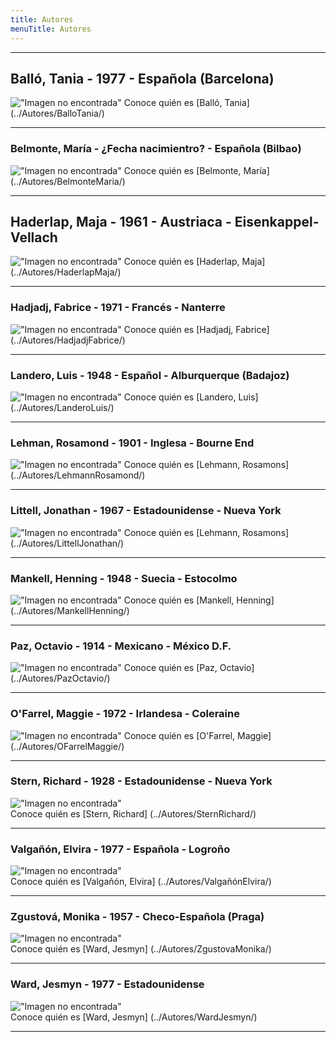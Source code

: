 ```yaml
---
title: Autores
menuTitle: Autores
---
```

***
## Balló, Tania - 1977 - Española (Barcelona)
!["Imagen no encontrada"](../Autores/BalloTania.jpg)
Conoce quién es [Balló, Tania] (../Autores/BalloTania/)
***
### Belmonte, María - ¿Fecha nacimientro? - Española (Bilbao)
!["Imagen no encontrada"](../Autores/BelmonteMaria.jpg)
Conoce quién es [Belmonte, María] (../Autores/BelmonteMaria/)
***
## Haderlap, Maja - 1961 - Austriaca - Eisenkappel-Vellach
!["Imagen no encontrada"](../Autores/HaderlapMaja.jpg)
Conoce quién es [Haderlap, Maja] (../Autores/HaderlapMaja/)
***
### Hadjadj, Fabrice - 1971 - Francés - Nanterre
!["Imagen no encontrada"](../Autores/HadjadjFabrice.jpg)
Conoce quién es [Hadjadj, Fabrice] (../Autores/HadjadjFabrice/)
***
### Landero, Luis - 1948 - Español - Alburquerque (Badajoz)
!["Imagen no encontrada"](../Autores/LanderoLuis.jpg)
Conoce quién es [Landero, Luis] (../Autores/LanderoLuis/)
***
### Lehman, Rosamond - 1901 - Inglesa - Bourne End
!["Imagen no encontrada"](../Autores/LehmannRosamond.jpg)
Conoce quién es [Lehmann, Rosamons] (../Autores/LehmannRosamond/)
***
### Littell, Jonathan - 1967 - Estadounidense - Nueva York
!["Imagen no encontrada"](../Autores/LittellJonathan.jpg)
Conoce quién es [Lehmann, Rosamons] (../Autores/LittellJonathan/)
***
### Mankell, Henning - 1948 - Suecia - Estocolmo
!["Imagen no encontrada"](../Autores/MankellHenning.jpg)
Conoce quién es [Mankell, Henning] (../Autores/MankellHenning/)
***
### Paz, Octavio - 1914 - Mexicano - México D.F.
!["Imagen no encontrada"](../Autores/PazOctavio.jpg)
Conoce quién es [Paz, Octavio] (../Autores/PazOctavio/)
***
### O'Farrel, Maggie - 1972 - Irlandesa - Coleraine 
!["Imagen no encontrada"](../Autores/OFarrelMaggie.jpg)
Conoce quién es [O'Farrel, Maggie] (../Autores/OFarrelMaggie/)
***
### Stern, Richard - 1928 - Estadounidense - Nueva York 
!["Imagen no encontrada"](../Autores/SternRichard.jpg)  
Conoce quién es [Stern, Richard] (../Autores/SternRichard/)
***
### Valgañón, Elvira - 1977 - Española - Logroño        
!["Imagen no encontrada"](../Autores/ValgañonElvira.jpg)                            
Conoce quién es [Valgañón, Elvira] (../Autores/ValgañónElvira/)
***
### Zgustová, Monika - 1957 - Checo-Española (Praga)
!["Imagen no encontrada"](../Autores/ZgustovaMonika.jpg)       
Conoce quién es [Ward, Jesmyn] (../Autores/ZgustovaMonika/)
***
### Ward, Jesmyn - 1977 - Estadounidense
!["Imagen no encontrada"](../Autores/WardJesmyn.jpg)       
Conoce quién es [Ward, Jesmyn] (../Autores/WardJesmyn/)
***